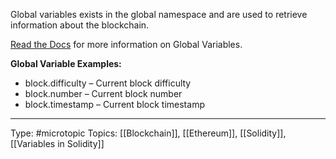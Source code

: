 Global variables exists in the global namespace and are used to retrieve information about the blockchain. 

[Read the Docs](https://docs.soliditylang.org/en/v0.5.4/miscellaneous.html?highlight=global%20variables#global-variables) for more information on Global Variables.

**Global Variable Examples:**
-   block.difficulty – Current block difficulty
-   block.number – Current block number
-   block.timestamp – Current block timestamp
___
Type: #microtopic 
Topics: [[Blockchain]], [[Ethereum]], [[Solidity]], [[Variables in Solidity]]

